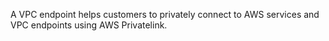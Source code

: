 A VPC endpoint helps customers to privately connect to AWS services and VPC endpoints using AWS Privatelink.
